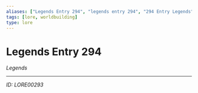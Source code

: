 ```yaml
---
aliases: ["Legends Entry 294", "legends entry 294", "294 Entry Legends"]
tags: [lore, worldbuilding]
type: lore
---
```


# Legends Entry 294

*Legends*

---
*ID: LORE00293*
